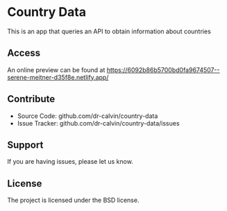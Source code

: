 Country Data
========

This is an app that queries an API to obtain information about countries


Access
------------

An online preview can be found at https://6092b86b5700bd0fa9674507--serene-meitner-d35f8e.netlify.app/

Contribute
----------

- Source Code: github.com/dr-calvin/country-data
- Issue Tracker: github.com/dr-calvin/country-data/issues

Support
-------

If you are having issues, please let us know.


License
-------

The project is licensed under the BSD license.
